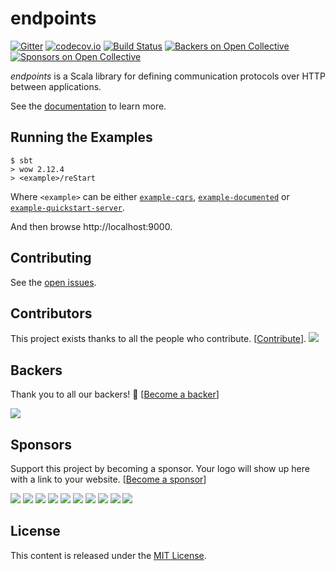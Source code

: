 # endpoints 

[![Gitter](https://badges.gitter.im/.svg)](https://gitter.im/julienrf/endpoints)
[![codecov.io](http://codecov.io/github/julienrf/endpoints/coverage.svg?branch=master)](http://codecov.io/github/julienrf/endpoints?branch=master)
[![Build Status](https://travis-ci.org/julienrf/endpoints.svg?branch=master)](https://travis-ci.org/julienrf/endpoints)
[![Backers on Open Collective](https://opencollective.com/scala-endpoints/backers/badge.svg)](#backers) 
[![Sponsors on Open Collective](https://opencollective.com/scala-endpoints/sponsors/badge.svg)](#sponsors) 


*endpoints* is a Scala library for defining communication protocols over HTTP between
applications.

See the [documentation](http://julienrf.github.io/endpoints) to learn more.

## Running the Examples

~~~
$ sbt
> wow 2.12.4
> <example>/reStart
~~~

Where `<example>` can be either
[`example-cqrs`](documentation/examples/cqrs),
[`example-documented`](documentation/examples/documented)
or [`example-quickstart-server`](documentation/examples/quickstart).

And then browse http://localhost:9000.

## Contributing

See the [open issues](https://github.com/julienrf/endpoints/issues).

## Contributors

This project exists thanks to all the people who contribute. [[Contribute](CONTRIBUTING.md)].
<a href="https://github.com/julienrf/endpoints/graphs/contributors"><img src="https://opencollective.com/scala-endpoints/contributors.svg?width=890&button=false" /></a>


## Backers

Thank you to all our backers! 🙏 [[Become a backer](https://opencollective.com/scala-endpoints#backer)]

<a href="https://opencollective.com/scala-endpoints#backers" target="_blank"><img src="https://opencollective.com/scala-endpoints/backers.svg?width=890"></a>


## Sponsors

Support this project by becoming a sponsor. Your logo will show up here with a link to your website. [[Become a sponsor](https://opencollective.com/scala-endpoints#sponsor)]

<a href="https://opencollective.com/scala-endpoints/sponsor/0/website" target="_blank"><img src="https://opencollective.com/scala-endpoints/sponsor/0/avatar.svg"></a>
<a href="https://opencollective.com/scala-endpoints/sponsor/1/website" target="_blank"><img src="https://opencollective.com/scala-endpoints/sponsor/1/avatar.svg"></a>
<a href="https://opencollective.com/scala-endpoints/sponsor/2/website" target="_blank"><img src="https://opencollective.com/scala-endpoints/sponsor/2/avatar.svg"></a>
<a href="https://opencollective.com/scala-endpoints/sponsor/3/website" target="_blank"><img src="https://opencollective.com/scala-endpoints/sponsor/3/avatar.svg"></a>
<a href="https://opencollective.com/scala-endpoints/sponsor/4/website" target="_blank"><img src="https://opencollective.com/scala-endpoints/sponsor/4/avatar.svg"></a>
<a href="https://opencollective.com/scala-endpoints/sponsor/5/website" target="_blank"><img src="https://opencollective.com/scala-endpoints/sponsor/5/avatar.svg"></a>
<a href="https://opencollective.com/scala-endpoints/sponsor/6/website" target="_blank"><img src="https://opencollective.com/scala-endpoints/sponsor/6/avatar.svg"></a>
<a href="https://opencollective.com/scala-endpoints/sponsor/7/website" target="_blank"><img src="https://opencollective.com/scala-endpoints/sponsor/7/avatar.svg"></a>
<a href="https://opencollective.com/scala-endpoints/sponsor/8/website" target="_blank"><img src="https://opencollective.com/scala-endpoints/sponsor/8/avatar.svg"></a>
<a href="https://opencollective.com/scala-endpoints/sponsor/9/website" target="_blank"><img src="https://opencollective.com/scala-endpoints/sponsor/9/avatar.svg"></a>



## License

This content is released under the [MIT License](http://opensource.org/licenses/mit-license.php).
